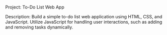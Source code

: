Project: To-Do List Web App

Description: Build a simple to-do list web application using HTML, CSS, and JavaScript. Utilize JavaScript for handling user interactions, such as adding and removing tasks dynamically.